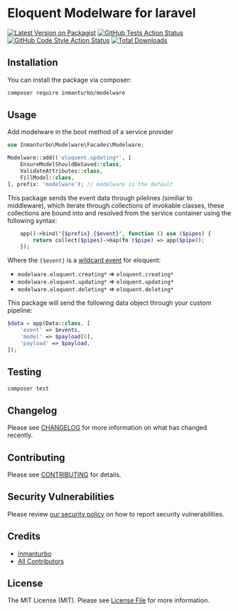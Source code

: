 # Eloquent Modelware for laravel

[![Latest Version on Packagist](https://img.shields.io/packagist/v/inmanturbo/modelware.svg?style=flat-square)](https://packagist.org/packages/inmanturbo/modelware)
[![GitHub Tests Action Status](https://img.shields.io/github/actions/workflow/status/inmanturbo/modelware/run-tests.yml?branch=main&label=tests&style=flat-square)](https://github.com/inmanturbo/modelware/actions?query=workflow%3Arun-tests+branch%3Amain)
[![GitHub Code Style Action Status](https://img.shields.io/github/actions/workflow/status/inmanturbo/modelware/fix-php-code-style-issues.yml?branch=main&label=code%20style&style=flat-square)](https://github.com/inmanturbo/modelware/actions?query=workflow%3A"Fix+PHP+code+style+issues"+branch%3Amain)
[![Total Downloads](https://img.shields.io/packagist/dt/inmanturbo/modelware.svg?style=flat-square)](https://packagist.org/packages/inmanturbo/modelware)

## Installation

You can install the package via composer:

```bash
composer require inmanturbo/modelware
```

## Usage

Add modelware in the boot method of a service provider

```php
use Inmanturbo\Modelware\Facades\Modelware;

Modelware::add(('eloquent.updating*', [
    EnsureModelShouldBeSaved::class,
    ValidateAttributes::class,
    FillModel::class,
], prefix: 'modelware'); // modelware is the default
```

This package sends the event data through pilelines (similiar to middleware), which iterate through collections of invokable classes, these collections are bound into and resolved from the service container using the following syntax:

```php
    app()->bind("{$prefix}.{$event}", function () use ($pipes) {
        return collect($pipes)->map(fn ($pipe) => app($pipe));
    });
```

Where the `{$event}` is a [wildcard event](https://laravel.com/docs/11.x/events#wildcard-event-listeners) for eloquent:

- `modelware.eloquent.creating*` => `eloquent.creating*`
- `modelware.eloquent.updating*` => `eloquent.updating*`
- `modelware.eloquent.deleting*` => `eloquent.deleting*`

This package will send the following data object through your custom pipeline:

```php
$data = app(Data::class, [
    'event' => $events,
    'model' => $payload[0],
    'payload' => $payload,
]);
```

## Testing

```bash
composer test
```

## Changelog

Please see [CHANGELOG](CHANGELOG.md) for more information on what has changed recently.

## Contributing

Please see [CONTRIBUTING](CONTRIBUTING.md) for details.

## Security Vulnerabilities

Please review [our security policy](../../security/policy) on how to report security vulnerabilities.

## Credits

- [inmanturbo](https://github.com/inmanturbo)
- [All Contributors](../../contributors)

## License

The MIT License (MIT). Please see [License File](LICENSE.md) for more information.
